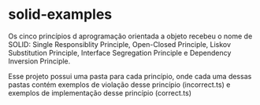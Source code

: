 # solid-examples

Os cinco princípios d aprogramação orientada a objeto recebeu o nome de SOLID:
Single Responsiblity Principle, Open-Closed Principle, Liskov Substitution Principle, Interface Segregation Principle e Dependency Inversion Principle.

Esse projeto possui uma pasta para cada princípio, onde cada uma dessas pastas contém exemplos de violação desse princípio (incorrect.ts) e exemplos de implementação desse princípio (correct.ts)
